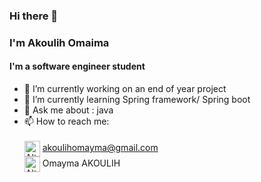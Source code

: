 ### Hi there 👋
### I'm Akoulih Omaima
#### I'm a software engineer student 




- 🔭 I’m currently working on an end of year project
- 🌱 I’m currently learning Spring framework/ Spring boot
- 💬 Ask me about : java
- 📫 How to reach me: <br/><br/>
      <img src="https://cdn-icons-png.flaticon.com/512/60/60543.png" alt="Alt Text" style="width: 25px; height:25px;" align="center">  akoulihomayma@gmail.com <br/>
      <img src="https://cdn-icons-png.flaticon.com/512/61/61109.png" alt="Alt Text" style="width: 25px; height:25px;" align="center"> Omayma AKOULIH


